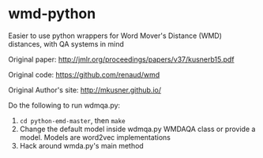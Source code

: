 # wmd-python
Easier to use python wrappers for Word Mover's Distance (WMD) distances, with QA systems in mind

Original paper: http://jmlr.org/proceedings/papers/v37/kusnerb15.pdf

Original code: https://github.com/renaud/wmd

Original Author's site: http://mkusner.github.io/ 

Do the following to run wdmqa.py:

1. ``cd python-emd-master``, then ``make``
2. Change the default model inside wdmqa.py WMDAQA class or provide a model. Models are word2vec implementations
3. Hack around wmda.py's main method 
